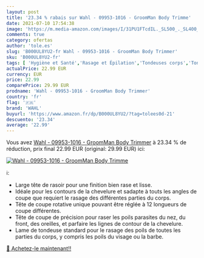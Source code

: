 ```yaml
---
layout: post
title: '23.34 % rabais sur Wahl - 09953-1016 - GroomMan Body Trimme'
date: 2021-07-10 17:54:38
image: 'https://m.media-amazon.com/images/I/31PU1FTcdIL._SL500_._SL400_.jpg'
comments: true
category: ofertas
author: 'tole.es'
slug: 'B000UL8YU2-fr Wahl - 09953-1016 - GroomMan Body Trimmer'
sku: 'B000UL8YU2-fr'
tags: [ 'Hygiène et Santé','Rasage et Épilation','Tondeuses corps','Tondeuses et accessoires','wahl', ]
actualPrice: 22.99 EUR
currency: EUR
price: 22.99
comparePrice: 29.99 EUR
prodname: 'Wahl - 09953-1016 - GroomMan Body Trimmer'
country: 'fr'
flag: '🇫🇷'
brand: 'WAHL'
buyurl: 'https://www.amazon.fr/dp/B000UL8YU2/?tag=tolees0d-21'
descuento: '23.34'
average: '22.99'
---
```


Vous avez [Wahl - 09953-1016 - GroomMan Body Trimmer](https://www.amazon.fr/dp/B000UL8YU2/?tag=tolees0d-21)  à  23.34 % de réduction, prix final  22.99 EUR (original: 29.99 EUR) ici:

[![Wahl - 09953-1016 - GroomMan Body Trimme](https://m.media-amazon.com/images/I/31PU1FTcdIL._SL500_._SL400_.jpg)](https://www.amazon.fr/dp/B000UL8YU2/?tag=tolees0d-21)

ℹ️:

- Large tête de rasoir pour une finition bien rase et lisse.
- Idéale pour les contours de la chevelure et sadapte à touts les angles de coupe que requiert le rasage des différentes parties du corps.
- Tête de coupe rotative unique pouvant être réglée à 12 longueurs de coupe différentes.
- Tête de coupe de précision pour raser les poils parasites du nez, du front, des oreilles, et parfaire les lignes de contour de la chevelure.
- Lame de tondeuse standard pour le rasage des poils de toutes les parties du corps, y compris les poils du visage ou la barbe.

[🛒 Achetez-le maintenant!!](https://www.amazon.fr/dp/B000UL8YU2/?tag=tolees0d-21)
